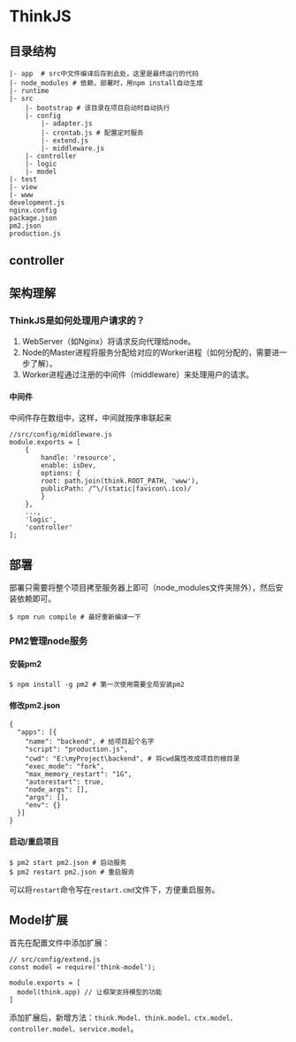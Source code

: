 # ThinkJS
## 目录结构
```
|- app  # src中文件编译后存到此处，这里是最终运行的代码
|- node_modules # 依赖，部署时，用npm install自动生成
|- runtime
|- src
    |- bootstrap # 该目录在项目启动时自动执行
    |- config
        |- adapter.js
        |- crontab.js # 配置定时服务
        |- extend.js
        |- middleware.js
    |- controller
    |- logic
    |- model
|- test
|- view
|- www
development.js
nginx.config
package.json
pm2.json
production.js
```
## controller

## 架构理解
### ThinkJS是如何处理用户请求的？
1. WebServer（如Nginx）将请求反向代理给node。
2. Node的Master进程将服务分配给对应的Worker进程（如何分配的，需要进一步了解）。
3. Worker进程通过注册的中间件（middleware）来处理用户的请求。

#### 中间件
中间件存在数组中，这样，中间就按序串联起来
```
//src/config/middleware.js
module.exports = [
    {
        handle: 'resource',
        enable: isDev,
        options: {
        root: path.join(think.ROOT_PATH, 'www'),
        publicPath: /^\/(static|favicon\.ico)/
        }
    },
    ...,
    'logic',
    'controller'
];
```
## 部署
部署只需要将整个项目拷至服务器上即可（node_modules文件夹除外），然后安装依赖即可。
```
$ npm run compile # 最好重新编译一下
```
### PM2管理node服务
#### 安装pm2
```
$ npm install -g pm2 # 第一次使用需要全局安装pm2
```
#### 修改pm2.json
```
{
  "apps": [{
    "name": "backend", # 给项目起个名字
    "script": "production.js",
    "cwd": "E:\myProject\backend", # 将cwd属性改成项目的根目录
    "exec_mode": "fork",
    "max_memory_restart": "1G",
    "autorestart": true,
    "node_args": [],
    "args": [],
    "env": {}
  }]
}
```
#### 启动/重启项目
```
$ pm2 start pm2.json # 启动服务
$ pm2 restart pm2.json # 重启服务
```
可以将`restart`命令写在`restart.cmd`文件下，方便重启服务。
## Model扩展
首先在配置文件中添加扩展：
```
// src/config/extend.js
const model = require('think-model');

module.exports = [
  model(think.app) // 让框架支持模型的功能
]
```
添加扩展后，新增方法：`think.Model、think.model、ctx.model、controller.model、service.model`。